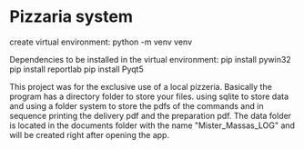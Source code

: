 # Pizzaria system

create virtual environment:
python -m venv venv

Dependencies to be installed in the virtual environment:
pip install pywin32
pip install reportlab
pip install Pyqt5


This project was for the exclusive use of a local pizzeria.
Basically the program has a directory folder to store your files.
using sqlite to store data and using a folder system to store the pdfs of the commands and in sequence printing the delivery pdf and the preparation pdf.
The data folder is located in the documents folder with the name "Mister_Massas_LOG" and will be created right after opening the app.
